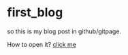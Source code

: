 # first_blog
so this is my blog post in github/gitpage.

How to open it?
[click me](https://johnnywong233.github.io/first_blog/)
